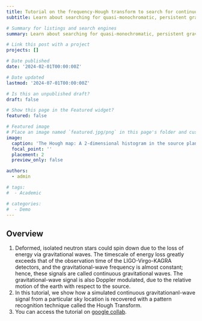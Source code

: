 ```yaml
---
title: Tutorial on the frequency-Hough transform to search for continuous gravitational waves
subtitle: Learn about searching for quasi-monochromatic, persistent gravitational waves from isolated neutron stars in this tutorial.

# Summary for listings and search engines
summary: Learn about searching for quasi-monochromatic, persistent gravitational waves from isolated neutron stars in this tutorial.

# Link this post with a project
projects: []

# Date published
date: '2024-02-01T00:00:00Z'

# Date updated
lastmod: '2024-07-01T00:00:00Z'

# Is this an unpublished draft?
draft: false

# Show this page in the Featured widget?
featured: false

# Featured image
# Place an image named `featured.jpg/png` in this page's folder and customize its options here.
image:
  caption: 'The Hough map: A 2-dimensional histogram in the source plane'
  focal_point: ''
  placement: 2
  preview_only: false

authors:
  - admin

# tags:
#  - Academic

# categories:
#  - Demo
---
```



## Overview

1. Deformed, isolated neutron stars could spin down due to the loss of energy via gravitational waves. The timescale of energy loss greatly exceeds that of the observation time of the LIGO-Virgo-KAGRA detectors, and the gravitational-wave frequency is almost constant; hence, these signals are called continuous gravitational waves. The gravitational-wave signal is also Doppler modulated, due to the relative motion of the earth with respect to the source. 
2. In this tutorial, we show how a simulated continuous gravitationanl-wave signal from a particular sky location is recovered with a pattern recognition technique called the Hough Transform.
3. You can access the tutorial on [google collab](https://colab.research.google.com/drive/1Ym90BZyehZbj7cfUZU82jGcJ2J1iBdcU?usp=sharing).
